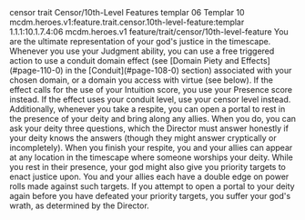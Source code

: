 <ability>
  <metadata>
    <class>censor</class>
    <feature_type>trait</feature_type>
    <file_dpath>Censor/10th-Level Features</file_dpath>
    <item_id>templar</item_id>
    <item_index>06</item_index>
    <item_name>Templar</item_name>
    <level>10</level>
    <scc>mcdm.heroes.v1:feature.trait.censor.10th-level-feature:templar</scc>
    <scdc>1.1.1:10.1.7.4:06</scdc>
    <source>mcdm.heroes.v1</source>
    <type>feature/trait/censor/10th-level-feature</type>
  </metadata>
  <effects>
    <effect type="mundane">You are the ultimate representation of your god&apos;s justice in the timescape. Whenever you use your Judgment ability, you can use a free triggered action to use a conduit domain effect (see [Domain Piety and Effects](#page-110-0) in the [Conduit](#page-108-0) section) associated with your chosen domain, or a domain you access with virtue (see below). If the effect calls for the use of your Intuition score, you use your Presence score instead. If the effect uses your conduit level, use your censor level instead.
Additionally, whenever you take a respite, you can open a portal to rest in the presence of your deity and bring along any allies. When you do, you can ask your deity three questions, which the Director must
answer honestly if your deity knows the answers (though they might answer cryptically or incompletely). When you finish your respite, you and your allies can appear at any location in the timescape where someone worships your deity.
While you rest in their presence, your god might also give you priority targets to enact justice upon. You and your allies each have a double edge on power rolls made against such targets. If you attempt to open a portal to your deity again before you have defeated your priority targets, you suffer your god&apos;s wrath, as determined by the Director.</effect>
  </effects>
</ability>
